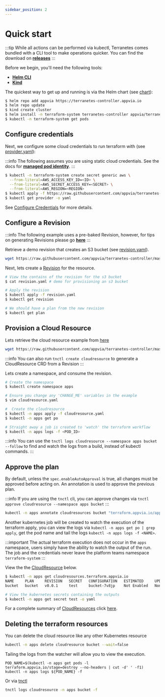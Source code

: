 ```yaml
---
sidebar_position: 2
---
```

# Quick start

:::tip
While all actions can be performed via kubectl, Terranetes comes bundled with a CLI tool to make operations quicker. You can find the download on [**releases**](../terranetes-controller/releases.md)
:::

Before we begin, you'll need the following tools:

* **[Helm CLI](https://helm.sh/docs/intro/install/)**
* **[Kind](https://kind.sigs.k8s.io/)**

The quickest way to get up and running is via the Helm chart (see [chart][tn_chart]):

```bash
$ helm repo add appvia https://terranetes-controller.appvia.io
$ helm repo update
$ kind create cluster
$ helm install -n terraform-system terranetes-controller appvia/terranetes-controller --create-namespace
$ kubectl -n terraform-system get pods
```

## Configure credentials

Next, we configure some cloud credentials to run terraform with (see [provider.yaml][ex_provider]):

:::info
The following assumes you are using static cloud credentials. See the docs for [**managed pod identity**](/terranetes-controller/admin/providers/#configure-injected-identity).
:::

```bash
$ kubectl -n terraform-system create secret generic aws \
  --from-literal=AWS_ACCESS_KEY_ID=<ID> \
  --from-literal=AWS_SECRET_ACCESS_KEY=<SECRET> \
  --from-literal=AWS_REGION=<REGION>
$ kubectl apply -f https://raw.githubusercontent.com/appvia/terranetes-controller/master/examples/provider.yaml
$ kubectl get provider -o yaml
```

See [Configure Credentials](/docs/terranetes-controller/admin/providers.md) for more details.

## Configure a Revision

:::info
The following example uses a pre-baked Revision, however, for tips on generating Revisions please go [**here**](../terranetes-controller/admin/cloudresource.md)
:::

Retrieve a demo revision that creates an S3 bucket (see [revision.yaml][ex_revision]).

```bash
wget https://raw.githubusercontent.com/appvia/terranetes-controller/master/examples/revision.yaml
```

Next, lets create a [Revision](../terranetes-controller/reference/revisions.terraform.appvia.io.md) for the resource.

```bash
# View the contains of the revision for the s3 bucket
$ cat revision.yaml # demo for provisioning an s3 bucket

# Apply the revision
$ kubectl apply -f revision.yaml
$ kubectl get revision

# We should have a plan from the new revision
$ kubectl get plan
```

## Provision a Cloud Resource

Lets retrieve the cloud resource example from [here][ex_cloudresource]

```bash
wget https://raw.githubusercontent.com/appvia/terranetes-controller/master/examples/cloudresource.yaml
```

:::info
You can also run `tnctl create cloudresource` to generate a CloudResource CRD from a Revision
:::

Lets create a namespace, and consume the revision.

```bash
# Create the namespace
$ kubectl create namespace apps

# Ensure you change any 'CHANGE_ME' variables in the example
$ vim cloudresource.yaml

#  Create the cloudresource
$ kubectl -n apps apply -f cloudresource.yaml
$ kubectl -n apps get po

# Straight away a job is created to 'watch' the terraform workflow
$ kubectl -n apps logs -f <POD_ID>
```

:::info
You can use the `tnctl logs cloudresource --namespace apps bucket --follow` to find and watch the logs from a build, instead of kubectl commands.
:::

## Approve the plan

By default, unless the `spec.enableAutoApproval` is true, all changes must be approved before acting on. An annotation is used to approve the previous plan.

:::info
If you are using the `tnctl` cli, you can approve changes via `tnctl approve cloudresource --namespace apps bucket`
:::

```bash
kubectl -n apps annotate cloudresources bucket "terraform.appvia.io/apply"=true --overwrite
```

Another kubernetes job will be created to watch the execution of the terraform apply, you can view the logs via `kubectl -n apps get po | grep apply`, get the pod name and tail the logs `kubectl -n apps logs -f <NAME>`.

:::important
The actual terraform execution does not occur in the `apps` namespace, users simply have the ability to watch the output of the run. The job and the credentials never leave the platform teams namespace `terraform-system`
:::

View the the [CloudResource](../terranetes-controller/reference/cloudresources.terraform.appvia.io.md) below.

```bash
$ kubectl -n apps get cloudresources.terraform.appvia.io
NAME     PLAN     REVISION   SECRET   CONFIGURATION   ESTIMATED     UPDATE   SYNCHRONIZED   AGE
bucket   bucket   v0.0.1     test     bucket-7v8jp    Not Enabled   None     InSync         2m7s

# View the kubernetes secrets containing the outputs
$ kubectl -n apps get secret test -o yaml
```

For a complete summary of [CloudResources](reference/cloudresources.terraform.appvia.io.md) click [here](developer/provision.md).

## Deleting the terraform resources

You can delete the cloud resource like any other Kubernetes resource

```bash
kubectl -n apps delete cloudresource bucket --wait=false
```

Tailing the logs from the watcher will allow you to view the execution.

```
POD_NAME=$(kubectl -n apps get pods -l terraform.appvia.io/stage=destroy --no-headers | cut -d' ' -f1)
kubectl -n apps logs ${POD_NAME} -f
```

Or via [tnctl](../terranetes-controller/developer/tnctl.md)

```bash
tnctl logs cloudresource -n apps bucket -f
```

[tn_chart]: https://github.com/appvia/terranetes-controller/tree/master/charts/terranetes-controller
[ex_provider]: https://github.com/appvia/terranetes-controller/blob/master/examples/provider.yaml
[ex_revision]: https://raw.githubusercontent.com/appvia/terranetes-controller/master/examples/revision.yaml
[ex_cloudresource]: https://raw.githubusercontent.com/appvia/terranetes-controller/master/examples/cloudresource.yaml
